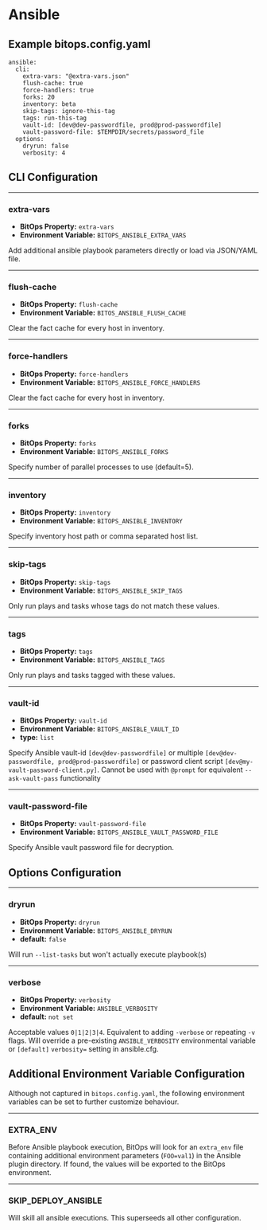 # Ansible

## Example bitops.config.yaml
```
ansible:
  cli:
    extra-vars: "@extra-vars.json"
    flush-cache: true
    force-handlers: true
    forks: 20
    inventory: beta
    skip-tags: ignore-this-tag
    tags: run-this-tag
    vault-id: [dev@dev-passwordfile, prod@prod-passwordfile]
    vault-password-file: $TEMPDIR/secrets/password_file
  options:
    dryrun: false
    verbosity: 4
```

## CLI Configuration

-------------------
### extra-vars
* **BitOps Property:** `extra-vars`
* **Environment Variable:** `BITOPS_ANSIBLE_EXTRA_VARS`

Add additional ansible playbook parameters directly or load via JSON/YAML file.

-------------------
### flush-cache
* **BitOps Property:** `flush-cache`
* **Environment Variable:** `BITOS_ANSIBLE_FLUSH_CACHE`

Clear the fact cache for every host in inventory.

-------------------
### force-handlers
* **BitOps Property:** `force-handlers`
* **Environment Variable:** `BITOPS_ANSIBLE_FORCE_HANDLERS`

Clear the fact cache for every host in inventory.

-------------------
### forks
* **BitOps Property:** `forks`
* **Environment Variable:** `BITOPS_ANSIBLE_FORKS`

Specify number of parallel processes to use (default=5).

-------------------
### inventory
* **BitOps Property:** `inventory`
* **Environment Variable:** `BITOPS_ANSIBLE_INVENTORY`

Specify inventory host path or comma separated host list.

-------------------
### skip-tags
* **BitOps Property:** `skip-tags`
* **Environment Variable:** `BITOPS_ANSIBLE_SKIP_TAGS`

Only run plays and tasks whose tags do not match these values.

-------------------
### tags
* **BitOps Property:** `tags`
* **Environment Variable:** `BITOPS_ANSIBLE_TAGS`

Only run plays and tasks tagged with these values.


-------------------
### vault-id
* **BitOps Property:** `vault-id`
* **Environment Variable:** `BITOPS_ANSIBLE_VAULT_ID`
* **type:** `list`

Specify Ansible vault-id `[dev@dev-passwordfile]` or multiple `[dev@dev-passwordfile, prod@prod-passwordfile]` or password client script `[dev@my-vault-password-client.py]`. Cannot be used with `@prompt` for equivalent `--ask-vault-pass` functionality

-------------------
### vault-password-file
* **BitOps Property:** `vault-password-file`
* **Environment Variable:** `BITOPS_ANSIBLE_VAULT_PASSWORD_FILE`

Specify Ansible vault password file for decryption.

## Options Configuration

-------------------
### dryrun
* **BitOps Property:** `dryrun`
* **Environment Variable:** `BITOPS_ANSIBLE_DRYRUN`
* **default:** `false`

Will run `--list-tasks` but won't actually execute playbook(s)

-------------------
### verbose
* **BitOps Property:** `verbosity`
* **Environment Variable:** `ANSIBLE_VERBOSITY`
* **default:** `not set`

Acceptable values `0|1|2|3|4`. Equivalent to adding `-verbose` or repeating `-v` flags. Will override a pre-existing `ANSIBLE_VERBOSITY` environmental variable or `[default]` `verbosity=` setting in ansible.cfg.

## Additional Environment Variable Configuration
Although not captured in `bitops.config.yaml`, the following environment variables can be set to further customize behaviour.

-------------------
### EXTRA_ENV
Before Ansible playbook execution, BitOps will look for an `extra_env` file containing additional environment parameters (`FOO=val1`) in the Ansible plugin directory. If found, the values will be exported to the BitOps environment.

-------------------
### SKIP_DEPLOY_ANSIBLE
Will skill all ansible executions. This superseeds all other configuration.
